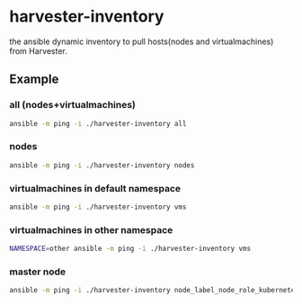 # harvester-inventory
the  ansible dynamic inventory to pull hosts(nodes and virtualmachines) from Harvester.

## Example

### all (nodes+virtualmachines)
```bash
ansible -m ping -i ./harvester-inventory all
```


### nodes
```bash
ansible -m ping -i ./harvester-inventory nodes
```

### virtualmachines in default namespace
```bash
ansible -m ping -i ./harvester-inventory vms
```


### virtualmachines in other namespace
```bash
NAMESPACE=other ansible -m ping -i ./harvester-inventory vms
```

### master node
```bash
ansible -m ping -i ./harvester-inventory node_label_node_role_kubernetes_io_control_plane_true
```
